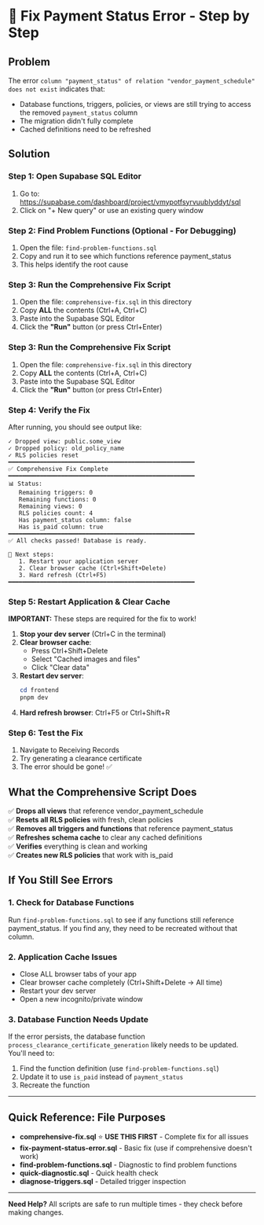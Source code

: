# 🔧 Fix Payment Status Error - Step by Step

## Problem
The error `column "payment_status" of relation "vendor_payment_schedule" does not exist` indicates that:
- Database functions, triggers, policies, or views are still trying to access the removed `payment_status` column
- The migration didn't fully complete
- Cached definitions need to be refreshed

## Solution

### Step 1: Open Supabase SQL Editor
1. Go to: https://supabase.com/dashboard/project/vmypotfsyrvuublyddyt/sql
2. Click on "+ New query" or use an existing query window

### Step 2: Find Problem Functions (Optional - For Debugging)
1. Open the file: `find-problem-functions.sql`
2. Copy and run it to see which functions reference payment_status
3. This helps identify the root cause

### Step 3: Run the Comprehensive Fix Script
1. Open the file: `comprehensive-fix.sql` in this directory
2. Copy **ALL** the contents (Ctrl+A, Ctrl+C)
3. Paste into the Supabase SQL Editor
4. Click the **"Run"** button (or press Ctrl+Enter)

### Step 3: Run the Comprehensive Fix Script
1. Open the file: `comprehensive-fix.sql` in this directory
2. Copy **ALL** the contents (Ctrl+A, Ctrl+C)
3. Paste into the Supabase SQL Editor
4. Click the **"Run"** button (or press Ctrl+Enter)

### Step 4: Verify the Fix
After running, you should see output like:
```
✓ Dropped view: public.some_view
✓ Dropped policy: old_policy_name
✓ RLS policies reset
━━━━━━━━━━━━━━━━━━━━━━━━━━━━━━━━━━━━━━━━━━━━━━━━━━━━━
✅ Comprehensive Fix Complete
━━━━━━━━━━━━━━━━━━━━━━━━━━━━━━━━━━━━━━━━━━━━━━━━━━━━━
📊 Status:
   Remaining triggers: 0
   Remaining functions: 0
   Remaining views: 0
   RLS policies count: 4
   Has payment_status column: false
   Has is_paid column: true
━━━━━━━━━━━━━━━━━━━━━━━━━━━━━━━━━━━━━━━━━━━━━━━━━━━━━
✅ All checks passed! Database is ready.

🔄 Next steps:
   1. Restart your application server
   2. Clear browser cache (Ctrl+Shift+Delete)
   3. Hard refresh (Ctrl+F5)
━━━━━━━━━━━━━━━━━━━━━━━━━━━━━━━━━━━━━━━━━━━━━━━━━━━━━
```

### Step 5: Restart Application & Clear Cache
**IMPORTANT:** These steps are required for the fix to work!

1. **Stop your dev server** (Ctrl+C in the terminal)
2. **Clear browser cache**:
   - Press Ctrl+Shift+Delete
   - Select "Cached images and files"
   - Click "Clear data"
3. **Restart dev server**:
   ```powershell
   cd frontend
   pnpm dev
   ```
4. **Hard refresh browser**: Ctrl+F5 or Ctrl+Shift+R

### Step 6: Test the Fix
1. Navigate to Receiving Records
2. Try generating a clearance certificate
3. The error should be gone! ✅

## What the Comprehensive Script Does

✅ **Drops all views** that reference vendor_payment_schedule  
✅ **Resets all RLS policies** with fresh, clean policies  
✅ **Removes all triggers and functions** that reference payment_status  
✅ **Refreshes schema cache** to clear any cached definitions  
✅ **Verifies** everything is clean and working  
✅ **Creates new RLS policies** that work with is_paid  

## If You Still See Errors

### 1. Check for Database Functions
Run `find-problem-functions.sql` to see if any functions still reference payment_status. If you find any, they need to be recreated without that column.

### 2. Application Cache Issues
- Close ALL browser tabs of your app
- Clear browser cache completely (Ctrl+Shift+Delete → All time)
- Restart your dev server
- Open a new incognito/private window

### 3. Database Function Needs Update
If the error persists, the database function `process_clearance_certificate_generation` likely needs to be updated. You'll need to:
1. Find the function definition (use `find-problem-functions.sql`)
2. Update it to use `is_paid` instead of `payment_status`
3. Recreate the function

---

## Quick Reference: File Purposes

- **comprehensive-fix.sql** ⭐ **USE THIS FIRST** - Complete fix for all issues
- **fix-payment-status-error.sql** - Basic fix (use if comprehensive doesn't work)
- **find-problem-functions.sql** - Diagnostic to find problem functions
- **quick-diagnostic.sql** - Quick health check
- **diagnose-triggers.sql** - Detailed trigger inspection

---

**Need Help?** All scripts are safe to run multiple times - they check before making changes.
